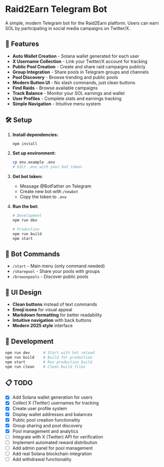 # Raid2Earn Telegram Bot

A simple, modern Telegram bot for the Raid2Earn platform. Users can earn SOL by participating in social media campaigns on Twitter/X.

## 🚀 Features

- **Auto Wallet Creation** - Solana wallet generated for each user
- **X Username Collection** - Link your Twitter/X account for tracking
- **Public Pool Creation** - Create and share raid campaigns publicly
- **Group Integration** - Share pools in Telegram groups and channels
- **Pool Discovery** - Browse trending and public pools
- **Modern Button UI** - No slash commands, just clean buttons
- **Find Raids** - Browse available campaigns
- **Track Balance** - Monitor your SOL earnings and wallet
- **User Profiles** - Complete stats and earnings tracking
- **Simple Navigation** - Intuitive menu system

## 🛠️ Setup

1. **Install dependencies:**
   ```bash
   npm install
   ```

2. **Set up environment:**
   ```bash
   cp env.example .env
   # Edit .env with your bot token
   ```

3. **Get bot token:**
   - Message @BotFather on Telegram
   - Create new bot with `/newbot`
   - Copy the token to `.env`

4. **Run the bot:**
   ```bash
   # Development
   npm run dev
   
   # Production
   npm run build
   npm start
   ```

## 📱 Bot Commands

- `/start` - Main menu (only command needed)
- `/sharepool` - Share your pools with groups
- `/browsepools` - Discover public pools

## 🎯 UI Design

- **Clean buttons** instead of text commands
- **Emoji icons** for visual appeal
- **Markdown formatting** for better readability
- **Intuitive navigation** with back buttons
- **Modern 2025 style** interface

## 🔧 Development

```bash
npm run dev      # Start with hot reload
npm run build    # Build for production
npm start        # Run production build
npm run clean    # Clean build files
```

## 📋 TODO

- [x] Add Solana wallet generation for users
- [x] Collect X (Twitter) usernames for tracking
- [x] Create user profile system
- [x] Display wallet addresses and balances
- [x] Public pool creation functionality
- [x] Group sharing and pool discovery
- [x] Pool management and analytics
- [ ] Integrate with X (Twitter) API for verification
- [ ] Implement automated reward distribution
- [ ] Add admin panel for pool management
- [ ] Add real Solana blockchain integration
- [ ] Add withdrawal functionality
